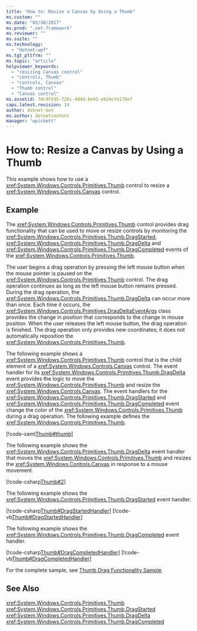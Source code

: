 ```yaml
---
title: "How to: Resize a Canvas by Using a Thumb"
ms.custom: ""
ms.date: "03/30/2017"
ms.prod: ".net-framework"
ms.reviewer: ""
ms.suite: ""
ms.technology: 
  - "dotnet-wpf"
ms.tgt_pltfrm: ""
ms.topic: "article"
helpviewer_keywords: 
  - "resizing Canvas control"
  - "controls, Thumb"
  - "controls, Canvas"
  - "Thumb control"
  - "Canvas control"
ms.assetid: 7dc9f435-726c-4d4d-be41-eb24cfe17bef
caps.latest.revision: 14
author: dotnet-bot
ms.author: dotnetcontent
manager: "wpickett"
---
```

# How to: Resize a Canvas by Using a Thumb
This example shows how to use a <xref:System.Windows.Controls.Primitives.Thumb> control to resize a <xref:System.Windows.Controls.Canvas> control.  
  
## Example  
 The <xref:System.Windows.Controls.Primitives.Thumb> control provides drag functionality that can be used to move or resize controls by monitoring the <xref:System.Windows.Controls.Primitives.Thumb.DragStarted>, <xref:System.Windows.Controls.Primitives.Thumb.DragDelta> and <xref:System.Windows.Controls.Primitives.Thumb.DragCompleted> events of the <xref:System.Windows.Controls.Primitives.Thumb>.  
  
 The user begins a drag operation by pressing the left mouse button when the mouse pointer is paused on the <xref:System.Windows.Controls.Primitives.Thumb> control. The drag operation continues as long as the left mouse button remains pressed. During the drag operation, the <xref:System.Windows.Controls.Primitives.Thumb.DragDelta> can occur more than once. Each time it occurs, the <xref:System.Windows.Controls.Primitives.DragDeltaEventArgs> class provides the change in position that corresponds to the change in mouse position. When the user releases the left mouse button, the drag operation is finished. The drag operation only provides new coordinates; it does not automatically reposition the <xref:System.Windows.Controls.Primitives.Thumb>.  
  
 The following example shows a <xref:System.Windows.Controls.Primitives.Thumb> control that is the child element of a <xref:System.Windows.Controls.Canvas> control. The event handler for its <xref:System.Windows.Controls.Primitives.Thumb.DragDelta> event provides the logic to move the <xref:System.Windows.Controls.Primitives.Thumb> and resize the <xref:System.Windows.Controls.Canvas>. The event handlers for the <xref:System.Windows.Controls.Primitives.Thumb.DragStarted> and <xref:System.Windows.Controls.Primitives.Thumb.DragCompleted> event change the color of the <xref:System.Windows.Controls.Primitives.Thumb> during a drag operation. The following example defines the <xref:System.Windows.Controls.Primitives.Thumb>.  
  
 [!code-xaml[Thumb#thumb](../../../../samples/snippets/csharp/VS_Snippets_Wpf/Thumb/CSharp/Pane1.xaml#thumb)]  
  
 The following example shows the <xref:System.Windows.Controls.Primitives.Thumb.DragDelta> event handler that moves the <xref:System.Windows.Controls.Primitives.Thumb> and resizes the <xref:System.Windows.Controls.Canvas> in response to a mouse movement.  
  
 [!code-csharp[Thumb#2](../../../../samples/snippets/csharp/VS_Snippets_Wpf/Thumb/CSharp/Pane1.xaml.cs#2)]  
  
 The following example shows the <xref:System.Windows.Controls.Primitives.Thumb.DragStarted> event handler.  
  
 [!code-csharp[Thumb#DragStartedHandler](../../../../samples/snippets/csharp/VS_Snippets_Wpf/Thumb/CSharp/Pane1.xaml.cs#dragstartedhandler)]
 [!code-vb[Thumb#DragStartedHandler](../../../../samples/snippets/visualbasic/VS_Snippets_Wpf/Thumb/VisualBasic/Pane1.xaml.vb#dragstartedhandler)]  
  
 The following example shows the <xref:System.Windows.Controls.Primitives.Thumb.DragCompleted> event handler.  
  
 [!code-csharp[Thumb#DragCompletedHandler](../../../../samples/snippets/csharp/VS_Snippets_Wpf/Thumb/CSharp/Pane1.xaml.cs#dragcompletedhandler)]
 [!code-vb[Thumb#DragCompletedHandler](../../../../samples/snippets/visualbasic/VS_Snippets_Wpf/Thumb/VisualBasic/Pane1.xaml.vb#dragcompletedhandler)]  
  
 For the complete sample, see [Thumb Drag Functionality Sample](http://go.microsoft.com/fwlink/?LinkID=160042).  
  
## See Also  
 <xref:System.Windows.Controls.Primitives.Thumb>   
 <xref:System.Windows.Controls.Primitives.Thumb.DragStarted>   
 <xref:System.Windows.Controls.Primitives.Thumb.DragDelta>   
 <xref:System.Windows.Controls.Primitives.Thumb.DragCompleted>
